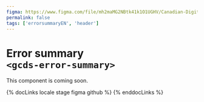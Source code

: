 ```yaml
---
figma: https://www.figma.com/file/mh2maMG2NBtk41k1O1UGHV/Canadian-Digital-Service%E2%80%A8---GC-Design-System?node-id=953%3A2237&t=CNFu5vZBMMrGho6u-0
permalink: false
tags: ['errorsummaryEN', 'header']
---
```


# Error summary <br>`<gcds-error-summary>`

This component is coming soon.

{% docLinks locale stage figma github %}
{% enddocLinks %}

<br/>
